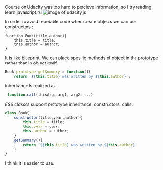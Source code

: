Course on Udacity was too hard to percieve information, so I try reading learn.javascript.ru 
![image of udacity js](https://github.com/yulyasystem/kottans-frontend/blob/master/8%20oop/udacity_oop.png) 

In order to avoid repetable code when create objects we can use constructors : 

```
function Book(title,author){
    this.title = title;
    this.author = author;
}
```
It is like blueprint. We can place spesific methods of object in the prototype rather than in object itself.

```javascript
Book.prototype.getSummary = function(){
    return `${this.title} was written by ${this.author}`;
```
Inheritance is realized as 
```js
 function.call(thisArg, arg1, arg2, ...)
  ```
*ES6 classes* support prototype inheritance, constructors, calls. 

```js
class Book{
    constructor(title,year,author){
        this.title = title;
        this.year = year;
        this.author = author;
    }
    getSummary(){
        return `${this.title} was written by ${this.author}`
    }
}
```
I think  it is easier to use. 
